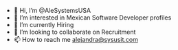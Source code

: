 - 👋 Hi, I’m @AleSystemsUSA
- 👀 I’m interested in Mexican Software Developer profiles
- 🌱 I’m currently Hiring
- 💞️ I’m looking to collaborate on Recruitment
- 📫 How to reach me alejandra@sysusit.com

<!---
AleSystemsUSA/AleSystemsUSA is a ✨ special ✨ repository because its `README.md` (this file) appears on your GitHub profile.
You can click the Preview link to take a look at your changes.
--->
